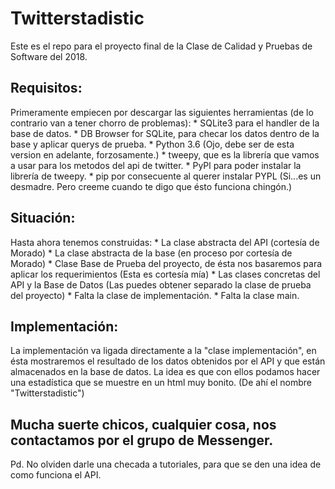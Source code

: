 # Twitterstadistic

Este es el repo para el proyecto final de la Clase de Calidad y Pruebas de Software del 2018.

## Requisitos:

Primeramente empiecen por descargar las siguientes herramientas
(de lo contrario van a tener chorro de problemas):
        * SQLite3 para el handler de la base de datos.
        * DB Browser for SQLite, para checar los datos dentro de la base y aplicar querys de prueba.
        * Python 3.6 (Ojo, debe ser de esta version en adelante, forzosamente.)
        * tweepy, que es la librería que vamos a usar para los metodos del api de twitter.
        * PyPl para poder instalar la librería de tweepy.
        * pip por consecuente al querer instalar PYPL 
          (Si...es un desmadre. Pero creeme cuando te digo que ésto funciona chingón.)

## Situación:

Hasta ahora tenemos construidas:
    * La clase abstracta del API (cortesía de Morado)
    * La clase abstracta de la base (en proceso por cortesía de Morado)
    * Clase Base de Prueba del proyecto, de ésta nos basaremos para aplicar los requerimientos (Esta es cortesía mía)
    * Las clases concretas del API y la Base de Datos (Las puedes obtener separado la clase de prueba del proyecto)
    * Falta la clase de implementación.
    * Falta la clase main.

## Implementación:

La implementación va ligada directamente a la "clase implementación", en ésta mostraremos el resultado de los 
datos obtenidos por el API y que están almacenados en la base de datos.
La idea es que con ellos podamos hacer una estadística que se muestre en un html muy bonito.
(De ahí el nombre "Twitterstadistic")

## Mucha suerte chicos, cualquier cosa, nos contactamos por el grupo de Messenger.
 Pd. No olviden darle una checada a tutoriales, para que se den una idea de como funciona el API.
